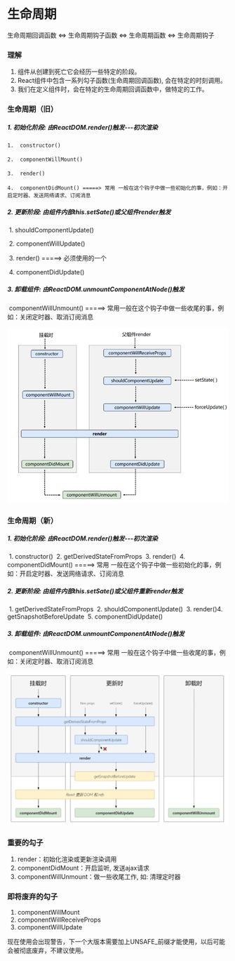 # 生命周期

生命周期回调函数 <=> 生命周期钩子函数 <=> 生命周期函数 <=> 生命周期钩子

### 理解

1. 组件从创建到死亡它会经历一些特定的阶段。
2. React组件中包含一系列勾子函数(生命周期回调函数), 会在特定的时刻调用。
3. 我们在定义组件时，会在特定的生命周期回调函数中，做特定的工作。

### 生命周期（旧）

##### 1. 初始化阶段: 由ReactDOM.render()触发---初次渲染

    1.  constructor()
    
    2.  componentWillMount()
    
    3.  render()
    
    4.  componentDidMount() =====> 常用 一般在这个钩子中做一些初始化的事，例如：开启定时器、发送网络请求、订阅消息

##### 2. 更新阶段: 由组件内部this.setSate()或父组件render触发

​    1.  shouldComponentUpdate()

​    2.  componentWillUpdate()

​    3.  render() =====> 必须使用的一个

​    4.  componentDidUpdate()

##### 3. 卸载组件: 由ReactDOM.unmountComponentAtNode()触发

​      componentWillUnmount()  =====> 常用一般在这个钩子中做一些收尾的事，例如：关闭定时器、取消订阅消息

![react生命周期(旧)](./image/react生命周期(旧).png)

### 生命周期（新）

##### 1. 初始化阶段: 由ReactDOM.render()触发---初次渲染

​     1.  constructor()
​     2.  getDerivedStateFromProps 
​     3.  render()
​     4.  componentDidMount() =====> 常用
      一般在这个钩子中做一些初始化的事，例如：开启定时器、发送网络请求、订阅消息

##### 2. 更新阶段: 由组件内部this.setSate()或父组件重新render触发

​     1.  getDerivedStateFromProps
​     2.  shouldComponentUpdate()
​     3.  render()
​     4.  getSnapshotBeforeUpdate
​     5.  componentDidUpdate()

##### 3. 卸载组件: 由ReactDOM.unmountComponentAtNode()触发

​    componentWillUnmount()  =====> 常用 
    一般在这个钩子中做一些收尾的事，例如：关闭定时器、取消订阅消息

![react生命周期(新)](./image/react生命周期(新).png)

###  重要的勾子

1. render：初始化渲染或更新渲染调用
2. componentDidMount：开启监听, 发送ajax请求
3. componentWillUnmount：做一些收尾工作, 如: 清理定时器

###  即将废弃的勾子

1. componentWillMount
2. componentWillReceiveProps
3. componentWillUpdate

现在使用会出现警告，下一个大版本需要加上UNSAFE_前缀才能使用，以后可能会被彻底废弃，不建议使用。